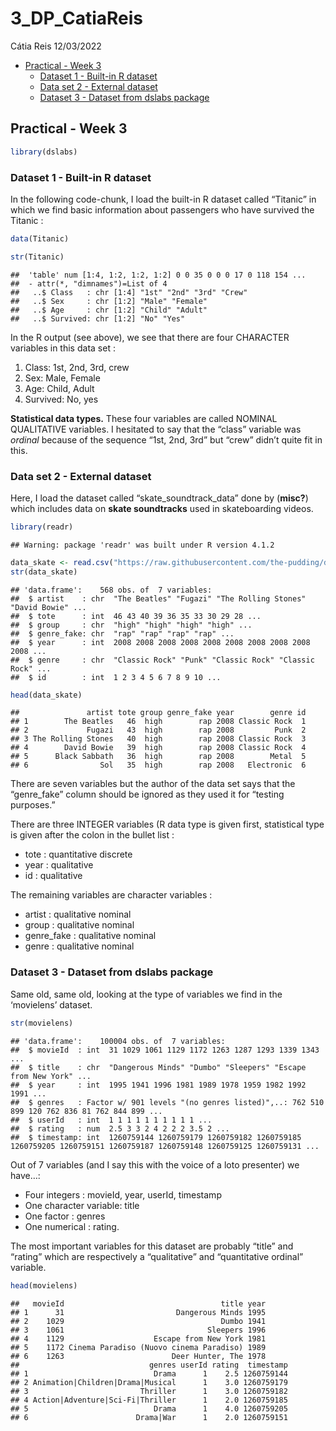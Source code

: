 3_DP_CatiaReis
================
Cátia Reis
12/03/2022

-   [Practical - Week 3](#practical---week-3)
    -   [Dataset 1 - Built-in R
        dataset](#dataset-1---built-in-r-dataset)
    -   [Data set 2 - External dataset](#data-set-2---external-dataset)
    -   [Dataset 3 - Dataset from dslabs
        package](#dataset-3---dataset-from-dslabs-package)

## Practical - Week 3

``` r
library(dslabs)
```

### Dataset 1 - Built-in R dataset

In the following code-chunk, I load the built-in R dataset called
“Titanic” in which we find basic information about passengers who have
survived the Titanic :

``` r
data(Titanic)
```

``` r
str(Titanic)
```

    ##  'table' num [1:4, 1:2, 1:2, 1:2] 0 0 35 0 0 0 17 0 118 154 ...
    ##  - attr(*, "dimnames")=List of 4
    ##   ..$ Class   : chr [1:4] "1st" "2nd" "3rd" "Crew"
    ##   ..$ Sex     : chr [1:2] "Male" "Female"
    ##   ..$ Age     : chr [1:2] "Child" "Adult"
    ##   ..$ Survived: chr [1:2] "No" "Yes"

In the R output (see above), we see that there are four CHARACTER
variables in this data set :

1.  Class: 1st, 2nd, 3rd, crew
2.  Sex: Male, Female
3.  Age: Child, Adult
4.  Survived: No, yes

**Statistical data types.** These four variables are called NOMINAL
QUALITATIVE variables. I hesitated to say that the “class” variable was
*ordinal* because of the sequence “1st, 2nd, 3rd” but “crew” didn’t
quite fit in this.

### Data set 2 - External dataset

Here, I load the dataset called “skate_soundtrack_data” done by
(**misc?**) which includes data on **skate soundtracks** used in
skateboarding videos.

``` r
library(readr)
```

    ## Warning: package 'readr' was built under R version 4.1.2

``` r
data_skate <- read.csv("https://raw.githubusercontent.com/the-pudding/data/master/skate-music/soundtrack_data.csv")
str(data_skate)
```

    ## 'data.frame':    568 obs. of  7 variables:
    ##  $ artist    : chr  "The Beatles" "Fugazi" "The Rolling Stones" "David Bowie" ...
    ##  $ tote      : int  46 43 40 39 36 35 33 30 29 28 ...
    ##  $ group     : chr  "high" "high" "high" "high" ...
    ##  $ genre_fake: chr  "rap" "rap" "rap" "rap" ...
    ##  $ year      : int  2008 2008 2008 2008 2008 2008 2008 2008 2008 2008 ...
    ##  $ genre     : chr  "Classic Rock" "Punk" "Classic Rock" "Classic Rock" ...
    ##  $ id        : int  1 2 3 4 5 6 7 8 9 10 ...

``` r
head(data_skate)
```

    ##               artist tote group genre_fake year        genre id
    ## 1        The Beatles   46  high        rap 2008 Classic Rock  1
    ## 2             Fugazi   43  high        rap 2008         Punk  2
    ## 3 The Rolling Stones   40  high        rap 2008 Classic Rock  3
    ## 4        David Bowie   39  high        rap 2008 Classic Rock  4
    ## 5      Black Sabbath   36  high        rap 2008        Metal  5
    ## 6                Sol   35  high        rap 2008   Electronic  6

There are seven variables but the author of the data set says that the
“genre_fake” column should be ignored as they used it for “testing
purposes.” <!-- cite source -->

There are three INTEGER variables (R data type is given first,
statistical type is given after the colon in the bullet list :

-   tote : quantitative discrete
-   year : qualitative
-   id : qualitative

The remaining variables are character variables :

-   artist : qualitative nominal
-   group : qualitative nominal
-   genre_fake : qualitative nominal
-   genre : qualitative nominal

### Dataset 3 - Dataset from dslabs package

Same old, same old, looking at the type of variables we find in the
‘movielens’ dataset.

``` r
str(movielens)
```

    ## 'data.frame':    100004 obs. of  7 variables:
    ##  $ movieId  : int  31 1029 1061 1129 1172 1263 1287 1293 1339 1343 ...
    ##  $ title    : chr  "Dangerous Minds" "Dumbo" "Sleepers" "Escape from New York" ...
    ##  $ year     : int  1995 1941 1996 1981 1989 1978 1959 1982 1992 1991 ...
    ##  $ genres   : Factor w/ 901 levels "(no genres listed)",..: 762 510 899 120 762 836 81 762 844 899 ...
    ##  $ userId   : int  1 1 1 1 1 1 1 1 1 1 ...
    ##  $ rating   : num  2.5 3 3 2 4 2 2 2 3.5 2 ...
    ##  $ timestamp: int  1260759144 1260759179 1260759182 1260759185 1260759205 1260759151 1260759187 1260759148 1260759125 1260759131 ...

Out of 7 variables (and I say this with the voice of a loto presenter)
we have…: <!-- change?-->

-   Four integers : movieId, year, userId, timestamp
-   One character variable: title
-   One factor : genres
-   One numerical : rating.

The most important variables for this dataset are probably “title” and
“rating” which are respectively a “qualitative” and “quantitative
ordinal” variable.

``` r
head(movielens)
```

    ##   movieId                                   title year
    ## 1      31                         Dangerous Minds 1995
    ## 2    1029                                   Dumbo 1941
    ## 3    1061                                Sleepers 1996
    ## 4    1129                    Escape from New York 1981
    ## 5    1172 Cinema Paradiso (Nuovo cinema Paradiso) 1989
    ## 6    1263                        Deer Hunter, The 1978
    ##                             genres userId rating  timestamp
    ## 1                            Drama      1    2.5 1260759144
    ## 2 Animation|Children|Drama|Musical      1    3.0 1260759179
    ## 3                         Thriller      1    3.0 1260759182
    ## 4 Action|Adventure|Sci-Fi|Thriller      1    2.0 1260759185
    ## 5                            Drama      1    4.0 1260759205
    ## 6                        Drama|War      1    2.0 1260759151
